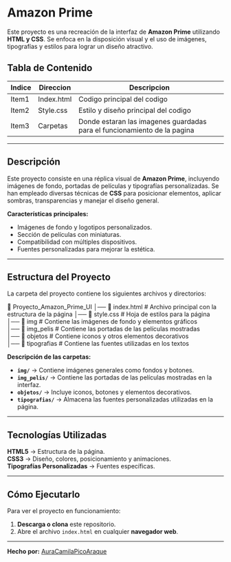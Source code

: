
#  Amazon Prime

Este proyecto es una recreación de la interfaz de **Amazon Prime** utilizando **HTML y CSS**. Se enfoca en la disposición visual y el uso de imágenes, tipografías y estilos para lograr un diseño atractivo.  

##  Tabla de Contenido  
|Indice | Direccion | Descripcion
|-|-|-|
|Item1 | Index.html | Codigo principal del codigo
|Item2 | Style.css | Estilo y diseño principal del codigo
|Item3 | Carpetas | Donde estaran las imagenes guardadas para el funcionamiento de la pagina 

---

##  Descripción  

Este proyecto consiste en una réplica visual de **Amazon Prime**, incluyendo imágenes de fondo, portadas de películas y tipografías personalizadas. Se han empleado diversas técnicas de **CSS** para posicionar elementos, aplicar sombras, transparencias y manejar el diseño general.  

 **Características principales:**  
- Imágenes de fondo y logotipos personalizados.  
- Sección de películas con miniaturas.  
- Compatibilidad con múltiples dispositivos.  
- Fuentes personalizadas para mejorar la estética.  

---

##  Estructura del Proyecto  

La carpeta del proyecto contiene los siguientes archivos y directorios:  

📂 Proyecto_Amazon_Prime_UI │── 📄 index.html # Archivo principal con la estructura de la página
│── 🎨 style.css # Hoja de estilos para la página  
│── 📂 img # Contiene las imágenes de fondo y elementos gráficos  
│── 📂 img_pelis # Contiene las portadas de las películas mostradas  
│── 📂 objetos # Contiene iconos y otros elementos decorativos  
│── 📂 tipografias # Contiene las fuentes utilizadas en los textos



 **Descripción de las carpetas:**  
- **`img/`** → Contiene imágenes generales como fondos y botones.  
- **`img_pelis/`** → Contiene las portadas de las películas mostradas en la interfaz.  
- **`objetos/`** → Incluye iconos, botones y elementos decorativos.  
- **`tipografias/`** → Almacena las fuentes personalizadas utilizadas en la página.  

---

##  Tecnologías Utilizadas  

 **HTML5** → Estructura de la página.  
 **CSS3** → Diseño, colores, posicionamiento y animaciones.  
 **Tipografías Personalizadas** → Fuentes específicas.  

---

## Cómo Ejecutarlo  

Para ver el proyecto en funcionamiento:  

1. **Descarga o clona** este repositorio.  
2. Abre el archivo `index.html` en cualquier **navegador web**.  

---

**Hecho por:** [AuraCamilaPicoAraque](https://github.com/AuraCamilaPicoAraque)  